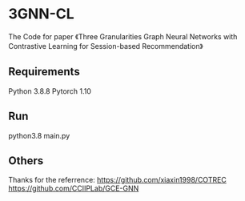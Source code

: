 # 3GNN-CL
The Code for paper 《Three Granularities Graph Neural Networks with Contrastive Learning for Session-based Recommendation》

## Requirements
Python 3.8.8
Pytorch 1.10

## Run
python3.8 main.py

## Others
Thanks for the referrence:
https://github.com/xiaxin1998/COTREC
https://github.com/CCIIPLab/GCE-GNN


